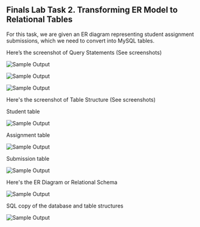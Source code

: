 ## Finals Lab Task 2. Transforming ER Model to Relational Tables
For this task, we are given an ER diagram representing student assignment submissions, which we need to convert into MySQL tables.

Here’s the screenshot of Query Statements (See screenshots)

![Sample Output](images/student_code.png)

![Sample Output](images/assignment_code.png)

![Sample Output](images/submission.code.png)

Here's the screenshot of Table Structure (See screenshots)

Student table

  
![Sample Output](images/student_tbl.png)

Assignment table

  
![Sample Output](images/assignment_tbl.png)

Submission table

  
![Sample Output](images/submission_tbl.png)

Here's the ER Diagram or Relational Schema

![Sample Output](images/diagram.png)

SQL copy of the database and table structures

![Sample Output](images/task2_code.png)
